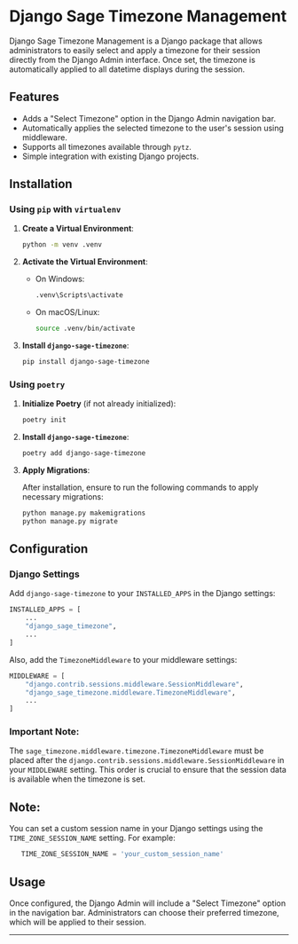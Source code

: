 
# Django Sage Timezone Management

Django Sage Timezone Management is a Django package that allows administrators to easily select and apply a timezone for their session directly from the Django Admin interface. Once set, the timezone is automatically applied to all datetime displays during the session.

## Features

- Adds a "Select Timezone" option in the Django Admin navigation bar.
- Automatically applies the selected timezone to the user's session using middleware.
- Supports all timezones available through `pytz`.
- Simple integration with existing Django projects.

## Installation

### Using `pip` with `virtualenv`

1. **Create a Virtual Environment**:

    ```bash
    python -m venv .venv
    ```

2. **Activate the Virtual Environment**:

   - On Windows:

     ```bash
     .venv\Scripts\activate
     ```

   - On macOS/Linux:

     ```bash
     source .venv/bin/activate
     ```

3. **Install `django-sage-timezone`**:

    ```bash
    pip install django-sage-timezone
    ```

### Using `poetry`

1. **Initialize Poetry** (if not already initialized):

    ```bash
    poetry init
    ```

2. **Install `django-sage-timezone`**:

    ```bash
    poetry add django-sage-timezone
    ```

3. **Apply Migrations**:

    After installation, ensure to run the following commands to apply necessary migrations:

    ```bash
    python manage.py makemigrations
    python manage.py migrate
    ```

## Configuration

### Django Settings

Add `django-sage-timezone` to your `INSTALLED_APPS` in the Django settings:

```python
INSTALLED_APPS = [
    ...
    "django_sage_timezone",
    ...
]
```

Also, add the `TimezoneMiddleware` to your middleware settings:

```python
MIDDLEWARE = [
    "django.contrib.sessions.middleware.SessionMiddleware",
    "django_sage_timezone.middleware.TimezoneMiddleware",
    ...
]
```

### Important Note:

The `sage_timezone.middleware.timezone.TimezoneMiddleware` must be placed after the `django.contrib.sessions.middleware.SessionMiddleware` in your `MIDDLEWARE` setting. This order is crucial to ensure that the session data is available when the timezone is set.

## Note: 
You can set a custom session name in your Django settings using the `TIME_ZONE_SESSION_NAME` setting. For example:

```python
   TIME_ZONE_SESSION_NAME = 'your_custom_session_name'
```


## Usage

Once configured, the Django Admin will include a "Select Timezone" option in the navigation bar. Administrators can choose their preferred timezone, which will be applied to their session.

--- 